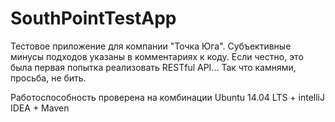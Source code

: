 # SouthPointTestApp
Тестовое приложение для компании "Точка Юга". Субъективные минусы подходов указаны в комментариях к коду. Если честно, это была первая попытка реализовать RESTful API... Так что камнями, просьба, не бить. 


Работоспособность проверена на комбинации Ubuntu 14.04 LTS + intelliJ IDEA + Maven
